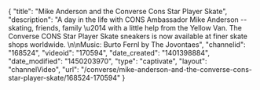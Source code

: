 {
    "title": "Mike Anderson and the Converse Cons Star Player Skate",
    "description": "A day in the life with CONS Ambassador Mike Anderson -- skating, friends, family \u2014 with a little help from the Yellow Van. The Converse CONS Star Player Skate sneakers is now available at finer skate shops worldwide. \n\nMusic: Burto Fernl by The Jovontaes",
    "channelid": "168524",
    "videoid": "170594",
    "date_created": "1401398884",
    "date_modified": "1450203970",
    "type": "captivate",
    "layout": "channelVideo",
    "url": "\/converse\/mike-anderson-and-the-converse-cons-star-player-skate\/168524-170594"
}
